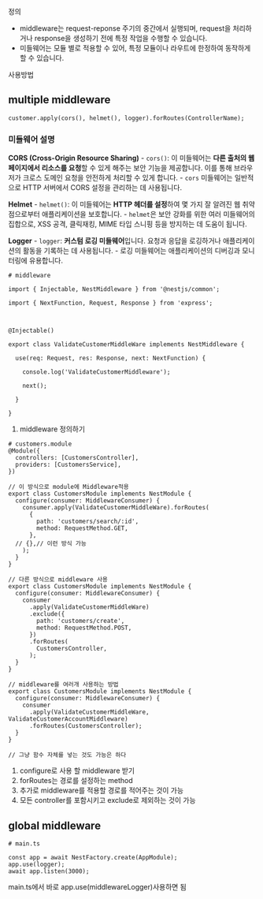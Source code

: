정의
- middleware는 request-reponse 주기의 중간에서 실행되며, request을 처리하거나 response을 생성하기 전에 특정 작업을 수행할 수 있습니다.
- 미들웨어는 모듈 별로 적용할 수 있어, 특정 모듈이나 라우트에 한정하여 동작하게 할 수 있습니다.

사용방법
## multiple middleware
```
customer.apply(cors(), helmet(), logger).forRoutes(ControllerName);
```
### 미들웨어 설명
**CORS (Cross-Origin Resource Sharing)**
    - `cors()`: 이 미들웨어는 **다른 출처의 웹 페이지에서 리소스를 요청**할 수 있게 해주는 보안 기능을 제공합니다. 이를 통해 브라우저가 크로스 도메인 요청을 안전하게 처리할 수 있게 합니다.
    - `cors` 미들웨어는 일반적으로 HTTP 서버에서 CORS 설정을 관리하는 데 사용됩니다.
    
**Helmet**
    - `helmet()`: 이 미들웨어는 **HTTP 헤더를 설정**하여 몇 가지 잘 알려진 웹 취약점으로부터 애플리케이션을 보호합니다.
    - `helmet`은 보안 강화를 위한 여러 미들웨어의 집합으로, XSS 공격, 클릭재킹, MIME 타입 스니핑 등을 방지하는 데 도움이 됩니다.
    
 **Logger**
    - `logger`: **커스텀 로깅 미들웨어**입니다. 요청과 응답을 로깅하거나 애플리케이션의 활동을 기록하는 데 사용됩니다.
    - 로깅 미들웨어는 애플리케이션의 디버깅과 모니터링에 유용합니다.
    
```
# middleware

import { Injectable, NestMiddleware } from '@nestjs/common';

import { NextFunction, Request, Response } from 'express';

  

@Injectable()

export class ValidateCustomerMiddleWare implements NestMiddleware {

  use(req: Request, res: Response, next: NextFunction) {

    console.log('ValidateCustomerMiddleware');

    next();

  }

}
```
1. middleware 정의하기

```
# customers.module
@Module({
  controllers: [CustomersController],
  providers: [CustomersService],
})

// 이 방식으로 module에 Middleware적용
export class CustomersModule implements NestModule {
  configure(consumer: MiddlewareConsumer) {
    consumer.apply(ValidateCustomerMiddleWare).forRoutes(
      {
        path: 'customers/search/:id',
        method: RequestMethod.GET,
      },
  // {},// 이런 방식 가능
    );
  }
}

// 다른 방식으로 middleware 사용
export class CustomersModule implements NestModule {
  configure(consumer: MiddlewareConsumer) {
    consumer
      .apply(ValidateCustomerMiddleWare)
      .exclude({
        path: 'customers/create',
        method: RequestMethod.POST,
      })
      .forRoutes(
        CustomersController,
      );
  }
}

// middleware를 여러개 사용하는 방법
export class CustomersModule implements NestModule {
  configure(consumer: MiddlewareConsumer) {
    consumer
      .apply(ValidateCustomerMiddleWare, ValidateCustomerAccountMiddleware)
      .forRoutes(CustomersController);
  }
}

// 그냥 함수 자체를 넣는 것도 가능은 하다
```

1. configure로 사용 할 middleware 받기
2. forRoutes는 경로를 설정하는 method
3. 추가로 middleware를 적용할 경로를 적어주는 것이 가능
4. 모든 controller를 포함시키고 exclude로 제외하는 것이 가능

## global middleware

```
# main.ts

const app = await NestFactory.create(AppModule);
app.use(logger);
await app.listen(3000);
```
main.ts에서 바로 app.use(middlewareLogger)사용하면 됨